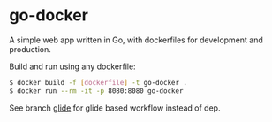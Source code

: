 # go-docker

A simple web app written in Go, with dockerfiles for development and production.

Build and run using any dockerfile:

```bash
$ docker build -f [dockerfile] -t go-docker .
$ docker run --rm -it -p 8080:8080 go-docker
```

See branch [glide](https://github.com/shahidhk/go-docker/tree/glide) for glide based workflow instead of dep.
